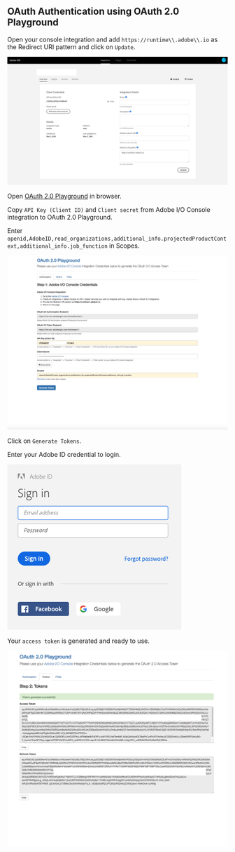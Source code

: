 ## OAuth Authentication using OAuth 2.0 Playground


Open your console integration and add `https://runtime\\.adobe\\.io` as the Redirect URI pattern and click on `Update`.


![Playground Oauth Step 1](/images/playground-oauth2-step1.png)


Open [OAuth 2.0 Playground](https://adobeioruntime.net/api/v1/web/io-solutions/adobe-oauth-playground/oauth.html) in browser.


Copy `API Key (Client ID)` and `Client secret` from Adobe I/O Console integration to OAuth 2.0 Playground.


Enter `openid,AdobeID,read_organizations,additional_info.projectedProductContext,additional_info.job_function` in Scopes.


![Playground Oauth Step 2](/images/playground-oauth2-step2.png)


Click on `Generate Tokens`.


Enter your Adobe ID credential to login.

![Playground Oauth Step 3](/images/playground-oauth2-step3.png)


Your `access token` is generated and ready to use.

![Playground Oauth Step 4](/images/playground-oauth2-step4.png)





